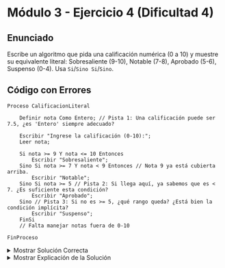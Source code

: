 # Módulo 3 - Ejercicio 4 (Dificultad 4)

## Enunciado
Escribe un algoritmo que pida una calificación numérica (0 a 10) y muestre su equivalente literal: Sobresaliente (9-10), Notable (7-8), Aprobado (5-6), Suspenso (0-4). Usa `Si`/`Sino Si`/`Sino`.

## Código con Errores
```pseudocode
Proceso CalificacionLiteral

    Definir nota Como Entero; // Pista 1: Una calificación puede ser 7.5, ¿es 'Entero' siempre adecuado?

    Escribir "Ingrese la calificación (0-10):";
    Leer nota;

    Si nota >= 9 Y nota <= 10 Entonces
        Escribir "Sobresaliente";
    Sino Si nota >= 7 Y nota < 9 Entonces // Nota 9 ya está cubierta arriba.
        Escribir "Notable";
    Sino Si nota >= 5 // Pista 2: Si llega aquí, ya sabemos que es < 7. ¿Es suficiente esta condición?
        Escribir "Aprobado";
    Sino // Pista 3: Si no es >= 5, ¿qué rango queda? ¿Está bien la condición implícita?
        Escribir "Suspenso";
    FinSi
    // Falta manejar notas fuera de 0-10

FinProceso
```

<details><summary>Mostrar Solución Correcta</summary>

## Solución Correcta
```pseudocode
Proceso CalificacionLiteral_Solucion_Corregido
	
    Definir nota Como Real;
	
    Escribir "Ingrese la calificación (0-10):";
    Leer nota;
	
    Si nota >= 0 Y nota <= 10 Entonces // Si Principal (externo)
        Si nota >= 9 Entonces           // Si Anidado Nivel 1
            Escribir "Sobresaliente";
        Sino                           // Sino del Si Anidado Nivel 1
            Si nota >= 7 Entonces      // Si Anidado Nivel 2
                Escribir "Notable";
            Sino                       // Sino del Si Anidado Nivel 2
                Si nota >= 5 Entonces  // Si Anidado Nivel 3
                    Escribir "Aprobado";
                Sino                   // Sino del Si Anidado Nivel 3
                    Escribir "Suspenso";
                FinSi                  // Cierra Si Anidado Nivel 3
            FinSi                      // Cierra Si Anidado Nivel 2
        FinSi                          // Cierra Si Anidado Nivel 1
    Sino                               // Sino del Si Principal
        Escribir "Calificación fuera de rango (0-10).";
    FinSi                              // Cierra Si Principal
	
FinProceso
```

</details><details><summary>Mostrar Explicación de la Solución</summary>

## Explicación de la Solución
1.  Las calificaciones pueden tener decimales (ej. 7.5), por lo que `Real` es un tipo más adecuado que `Entero`.
2.  En la estructura `Si/Sino Si`, cuando se llega a una condición, ya se sabe que las anteriores fueron falsas. Por ejemplo, en `Sino Si nota >= 5`, ya sabemos que `nota` es menor que 7 (porque no entró en `nota >= 7`). La condición original era suficiente *dentro de esa lógica*, pero el problema principal era la falta de validación del rango 0-10 y la redundancia en las condiciones. La solución reestructura para validar primero el rango 0-10 y luego simplifica las condiciones internas.
3.  El código original no validaba si la nota estaba dentro del rango esperado (0-10). Si se ingresaba -5 o 15, podía dar un resultado incorrecto o no esperado. La solución añade una validación inicial `Si nota >= 0 Y nota <= 10` y un `Sino` para manejar las notas fuera de rango.
</details>
